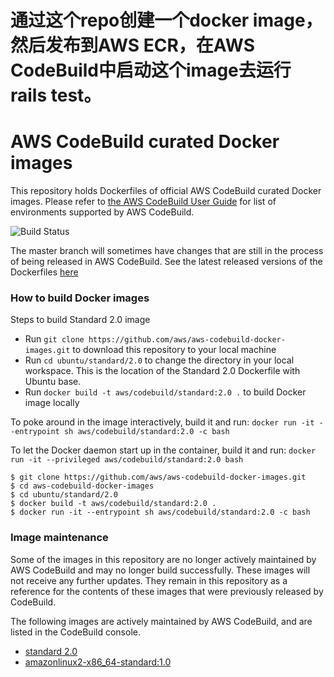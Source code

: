 # 通过这个repo创建一个docker image，然后发布到AWS ECR，在AWS CodeBuild中启动这个image去运行rails test。
# AWS CodeBuild curated Docker images

This repository holds Dockerfiles of official AWS CodeBuild curated Docker images. Please refer to [the AWS CodeBuild User Guide](http://docs.aws.amazon.com/codebuild/latest/userguide/build-env-ref.html) for list of environments supported by AWS CodeBuild.

![Build Status](https://codebuild.us-west-2.amazonaws.com/badges?uuid=eyJlbmNyeXB0ZWREYXRhIjoiSkJibVVQVEpvUms1cmw3YVlnU1hSdkpBQ0c5SFgyTkJXMFBFdEU2SWtySHREcUlUVlRhbW4zMEd3NlhsOWIzUWgvRkxhUWVSSTFPZGNNakNHRVNLalY0PSIsIml2UGFyYW1ldGVyU3BlYyI6IlV0QjBRZXRvS0F5dE5vbTciLCJtYXRlcmlhbFNldFNlcmlhbCI6MX0%3D&branch=master)

The master branch will sometimes have changes that are still in the process of being released in AWS CodeBuild.  See the latest released versions of the Dockerfiles [here](https://github.com/aws/aws-codebuild-docker-images/releases)

### How to build Docker images

Steps to build Standard 2.0 image

* Run `git clone https://github.com/aws/aws-codebuild-docker-images.git` to download this repository to your local machine
* Run `cd ubuntu/standard/2.0` to change the directory in your local workspace. This is the location of the Standard 2.0 Dockerfile with Ubuntu base.
* Run `docker build -t aws/codebuild/standard:2.0 .` to build Docker image locally

To poke around in the image interactively, build it and run:
`docker run -it --entrypoint sh aws/codebuild/standard:2.0 -c bash`

To let the Docker daemon start up in the container, build it and run:
`docker run -it --privileged aws/codebuild/standard:2.0 bash`

```
$ git clone https://github.com/aws/aws-codebuild-docker-images.git
$ cd aws-codebuild-docker-images
$ cd ubuntu/standard/2.0
$ docker build -t aws/codebuild/standard:2.0 .
$ docker run -it --entrypoint sh aws/codebuild/standard:2.0 -c bash
```

### Image maintenance

Some of the images in this repository are no longer actively maintained by AWS CodeBuild and may no longer build successfully.  These images will not receive any further updates.  They remain in this repository as a reference for the contents of these images that were previously released by CodeBuild.

The following images are actively maintained by AWS CodeBuild, and are listed in the CodeBuild console.

+ [standard 2.0](ubuntu/standard/2.0)
+ [amazonlinux2-x86_64-standard:1.0](al2/x86_64/standard/1.0)
